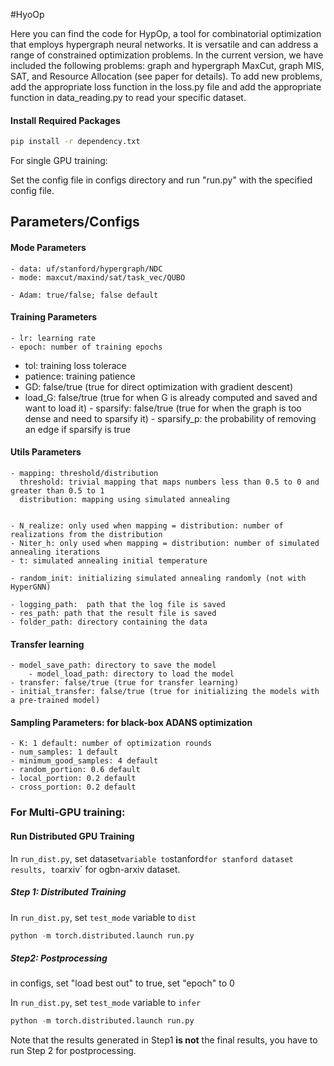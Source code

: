 #HyoOp

Here you can find the code for HypOp, a tool for combinatorial optimization that employs hypergraph neural networks. It is versatile and can address a range of constrained optimization problems.
In the current version, we have included the following problems: graph and hypergraph MaxCut, graph MIS, SAT, and Resource Allocation (see paper for details). To add new problems, add the appropriate loss function in the loss.py file and add the appropriate function in data_reading.py to read your specific dataset. 

#### Install Required Packages

```bash
pip install -r dependency.txt
```



For single GPU training:

Set the config file in configs directory and run "run.py" with the specified config file.

## Parameters/Configs

#### Mode Parameters

    - data: uf/stanford/hypergraph/NDC
    - mode: maxcut/maxind/sat/task_vec/QUBO
   
    - Adam: true/false; false default
   

#### Training Parameters
    - lr: learning rate
    - epoch: number of training epochs
   - tol: training loss tolerace
   - patience: training patience
   - GD: false/true (true for direct optimization with gradient descent) 
   - load_G: false/true (true for when G is already computed and saved and want to load it)
    -  sparsify: false/true (true for when the graph is too dense and need to sparsify it)
    - sparsify_p: the probability of removing an edge if sparsify is true

#### Utils Parameters
    - mapping: threshold/distribution
      threshold: trivial mapping that maps numbers less than 0.5 to 0 and greater than 0.5 to 1
      distribution: mapping using simulated annealing
    
        
    - N_realize: only used when mapping = distribution: number of realizations from the distribution
    - Niter_h: only used when mapping = distribution: number of simulated annealing iterations
    - t: simulated annealing initial temperature
    
    - random_init: initializing simulated annealing randomly (not with HyperGNN)
    
    - logging_path:  path that the log file is saved
    - res_path: path that the result file is saved
    - folder_path: directory containing the data

    
   
#### Transfer learning

	- model_save_path: directory to save the model
    	- model_load_path: directory to load the model
	- transfer: false/true (true for transfer learning)
	- initial_transfer: false/true (true for initializing the models with a pre-trained model)
	

#### Sampling Parameters: for black-box ADANS optimization

    - K: 1 default: number of optimization rounds
    - num_samples: 1 default
    - minimum_good_samples: 4 default
    - random_portion: 0.6 default
    - local_portion: 0.2 default
    - cross_portion: 0.2 default
    
    
    
### For Multi-GPU training:

#### Run Distributed GPU Training

In `run_dist.py`, set dataset` variable to `stanford` for stanford dataset results, to `arxiv` for ogbn-arxiv dataset.

##### Step 1: Distributed Training

In `run_dist.py`, set `test_mode` variable to `dist`

```python
python -m torch.distributed.launch run.py
```

##### Step2: Postprocessing

in configs, set "load best out" to true, set "epoch" to 0

In `run_dist.py`, set `test_mode` variable to `infer`

```python
python -m torch.distributed.launch run.py
```

Note that the results generated in Step1 **is not** the final results, you have to run Step 2 for postprocessing. 
